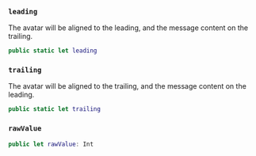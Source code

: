 
### `leading`

The avatar will be aligned to the leading, and the message content on the trailing.

``` swift
public static let leading 
```

### `trailing`

The avatar will be aligned to the trailing, and the message content on the leading.

``` swift
public static let trailing 
```

### `rawValue`

``` swift
public let rawValue: Int
